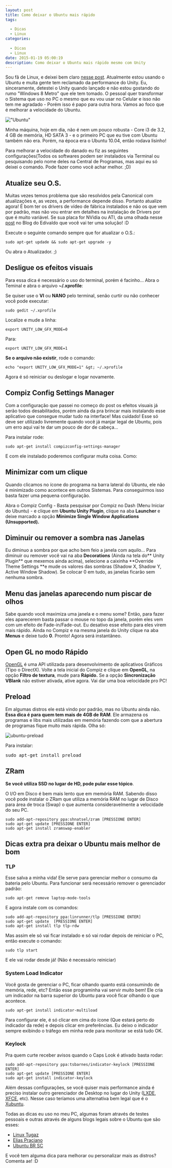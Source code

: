 ```yaml
---
layout: post
title: Como deixar o Ubuntu mais rápido
tags:
  
  - Dicas
  - Linux
categories:
  
  - Dicas
  - Linux
date: 2015-01-19 05:00:19
description: Como deixar o Ubuntu mais rápido mesmo com Unity
---
```


Sou fã de Linux, e deixei bem claro [nesse post](/posts/meu-contato-com-o-linux-e-por-que-voce-deveria-testar/ "Meu contato com o Linux e por que você deveria testar"). Atualmente estou usando o Ubuntu e muita gente tem reclamado da performance do Unity. Eu, sinceramente, detestei o Unity quando lançado e não estou gostando do rumo "Windows 8 Metro" que ele tem tomado. O pessoal quer transformar o Sistema que uso no PC o mesmo que eu vou usar no Celular e isso não tem me agradado - Porém isso é papo para outra hora. Vamos ao foco que é melhorar a velocidade do Ubuntu.<!--more-->

!["Ubuntu"]({{site.url}}/images/ubuntu.png)

Minha máquina, hoje em dia, não é nem um pouco robusta - Core i3 de 3.2, 4 GB de memória, HD SATA 3 - e o primeiro PC que eu tive com Ubuntu também não era. Porém, na época era o Ubuntu 10.04, então rodava lisinho!

Para melhorar a velocidade do danado eu fiz as seguintes configurações(Todos os softwares podem ser instalados via Terminal ou pesquisando pelo nome deles na Central de Programas, mas aqui eu só deixei o comando. Pode fazer como você achar melhor. ;D)

## Atualize seu O.S.

Muitas vezes temos problema que são resolvidos pela Canonical com atualizações e, as vezes, a performance depende disso. Portanto atualize agora! É bom ter os drivers de vídeo de fábrica instalados e não os que vem por padrão, mas não vou entrar em detalhes na instalação de Drivers por que é muito variável. Se sua placa for NVidia ou ATI, da uma olhada nesse [post](http://www.edivaldobrito.com.br/como-instalar-os-ultimos-drivers-da-nvidia-ou-ati-no-ubuntu-e-derivados/ "Como instalar os últimos drivers da NVIDIA ou ATI no Ubuntu e derivados") no Blog do Edivaldo que você vai ter uma solução! :D

Execute o seguinte comando sempre que for atualizar o O.S.:

```shell
sudo apt-get updade && sudo apt-get upgrade -y
```

Ou abra o Atualizador. ;)

## Desligue os efeitos visuais

Para essa dica é necessário o uso do terminal, porém é facinho...
Abra o Teminal e abra o arquivo **~/.xprofile**:

Se quiser use o **VI** ou **NANO** pelo terminal, senão curtir ou não conhecer você pode executar:

```shell
sudo gedit ~/.xprofile
```

Localize e mude a linha:

```shell
export UNITY_LOW_GFX_MODE=0
```

Para:

```shell
export UNITY_LOW_GFX_MODE=1
```

**Se o arquivo não existir**, rode o comando:

```shell
echo "export UNITY_LOW_GFX_MODE=1" &gt; ~/.xprofile
```

Agora é só reiniciar ou deslogar e logar novamente.

## Compiz Config Settings Manager

Com a configuração que passei no começo do post os efeitos visuais já serão todos desabilitados, porém ainda da pra brincar mais instalando esse aplicativo que consegue mudar tudo na interface! Mas cuidado! Esse só deve ser utilizado livremente quando você já manjar legal de Ubuntu, pois um erro aqui vai te dar um pouco de dor de cabeça...

Para instalar rode:

```shell
sudo apt-get install compizconfig-settings-manager
```

E com ele instalado poderemos configurar muita coisa. Como:

## Minimizar com um clique

Quando clicamos no ícone do programa na barra lateral do Ubuntu, ele não é minimizado como acontece em outros Sistemas. Para conseguirmos isso basta fazer uma pequena configuração.

Abra o Compiz Config - Basta pesquisar por Compiz no Dash (Menu Iniciar do Ubuntu) - e clique em **Ubuntu Unity Plugin**, clique na aba **Launcher** e deixe marcado a opção **Minimize Single Window Applications (Unsupported).**

## Diminuir ou remover a sombra nas Janelas

Eu diminuo a sombra por que acho bem feio a janela com aquilo... Para diminuir ou remover você vai na aba **Decorations** (Ainda na tela do** Unity Plugin** que mexemos ainda acima), selecione a caixinha **Override Theme Settings **e mude os valores das sombras (Shadow X, Shadow Y, Active Window Shadow). Se colocar 0 em tudo, as janelas ficarão sem nenhuma sombra.

## Menu das janelas aparecendo num piscar de olhos

Sabe quando você maximiza uma janela e o menu some? Então, para fazer eles aparecerem basta passar o mouse no topo da janela, porém eles vem com um efeito de Fade-in/Fade-out. Eu desativo esse efeito para eles virem mais rápido. Ainda no Compiz e na mesma janela do Unity clique na aba **Menus** e deixe tudo **0**. Pronto! Agora será instantâneo.

## Open GL no modo Rápido

[OpenGL](http://pt.wikipedia.org/wiki/OpenGL "OpenGL segundo a Wikipedia") é uma API utilizada para desenvolvimento de aplicativos Gráficos (Tipo o DirectX). Volte a tela inicial do Compiz e clique em **OpenGL**, na opção **Filtro de textura**, mude para **Rápido.** Se a opção **Sincronização** **VBlank** não estiver ativada, ative agora. Vai dar uma boa velocidade pro PC!

## Preload

Em algumas distros ele está vindo por padrão, mas no Ubuntu ainda não. **Essa dica é para quem tem mais de 4GB de RAM**. Ele armazena os programas e libs mais utilizadas em memória fazendo com que a abertura de programas fique muito mais rápida. Olha só:

![ubuntu-preload]({{site.url}}/images/ubuntu-preload.gif)

Para instalar:
<pre class="nums:false lang:sh decode:true">sudo apt-get install preload</pre>

## ZRam

**Se você utiliza SSD no lugar de HD, pode pular esse tópico**.

O I/O em Disco é bem mais lento que em memória RAM. Sabendo disso você pode instalar o ZRam que utiliza a memória RAM no lugar de Disco para área de troca (Swap) o que aumenta consideravelmente a velocidade do seu PC.

```shell
sudo add-apt-repository ppa:shnatsel/zram [PRESSIONE ENTER]
sudo apt-get update [PRESSIONE ENTER]
sudo apt-get install zramswap-enabler
```

## Dicas extra pra deixar o Ubuntu mais melhor de bom

### TLP

Esse salva a minha vida! Ele serve para gerenciar melhor o consumo da bateria pelo Ubuntu.
Para funcionar será necessário remover o gerenciador padrão:

```shell
sudo apt-get remove laptop-mode-tools
```

E agora instale com os comandos:

```shell
sudo add-apt-repository ppa:linrunner/tlp [PRESSIONE ENTER]
sudo apt-get update  [PRESSIONE ENTER]
sudo apt-get install tlp tlp-rdw
```

Mas assim ele só vai ficar instalado e só vai rodar depois de reiniciar o PC, então execute o comando:

```shell
sudo tlp start
```

E ele vai rodar desde já! (Não é necessário reiniciar)

### System Load Indicator

Você gosta de gerenciar o PC, ficar olhando quanto está consumindo de memória, rede, etc? Então esse programinha vai servir muito bem! Ele cria um indicador na barra superior do Ubuntu para você ficar olhando o que acontece.

```shell
sudo apt-get install indicator-multiload
```

Para configurar ele, é só clicar em cima do ícone (Que estará perto do indicador da rede) e depois clicar em preferências. Eu deixo o indicador sempre exibindo o tráfego em minha rede para monitorar se está tudo OK.

### Keylock

Pra quem curte receber avisos quando o Caps Look é ativado basta rodar:

```shell
sudo add-apt-repository ppa:tsbarnes/indicator-keylock [PRESSIONE ENTER]
sudo apt-get update [PRESSIONE ENTER]
sudo apt-get install indicator-keylock
```

Além dessas configurações, se você quiser mais performance ainda é preciso instalar outro gerenciador de Desktop no lugar do Unity ([LXDE](http://lxde.org/pt-br "LXDE"), [XFCE](http://www.xfce.org/ "XFCE"), etc). Nesse caso teríamos uma alternativa bem legal que é o [Xubuntu](http://xubuntu.org/ "Xubuntu").

Todas as dicas eu uso no meu PC, algumas foram através de testes pessoais e outras através de alguns blogs legais sobre o Ubuntu que são esses:

* [Linux Tugaz](https://linuxtugaz.wordpress.com/2014/04/20/deixe-o-seu-ubuntu-14-04-quase-perfeito/ "Linux Tugaz")
* [Elias Praciano](http://elias.praciano.com/2014/05/como-melhorar-o-desempenho-do-ubuntu/ "Elias Praciano")
* [Ubuntu BR SC](http://www.ubuntubrsc.com/como-deixar-seu-ubuntu-mais-rapido.html "UbuntuBRSC")

E você tem alguma dica para melhorar ou personalizar mais as distros? Comenta ae! :D
